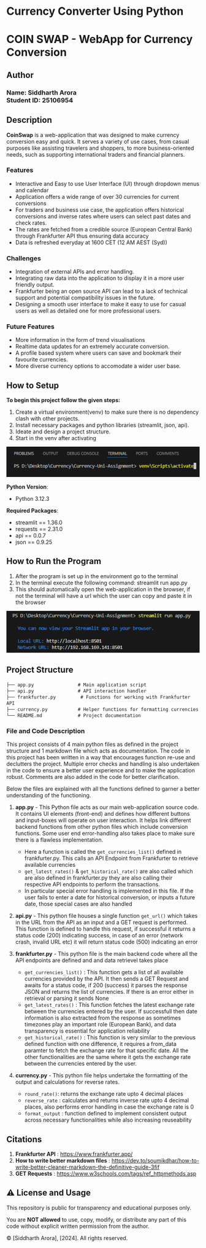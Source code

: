 # Currency Converter Using Python #
# COIN SWAP - WebApp for Currency Conversion #


## Author
<h3>Name: Siddharth Arora<br>
Student ID: 25106954</h3>

## Description

**CoinSwap** is a web-application that was designed to make currency conversion easy and quick. It serves a variety of use cases, from casual purposes like assisting travelers and shoppers, to more business-oriented needs, such as supporting international traders and financial planners.

### Features
- Interactive and Easy to use User Interface (UI) through dropdown menus and calendar
- Application offers a wide range of over 30 currencies for current conversions 
- For traders and business use case, the application offers historical conversions and inverse rates where users can select past dates and check rates.
- The rates are fetched from a credible source (European Central Bank) through Frankfurter API thus ensuring data accuracy
- Data is refreshed everyday at 1600 CET (12 AM AEST (Syd)) 

### Challenges
- Integration of external APIs and error handling. 
- Integrating raw data into the application to display it in a more user friendly output.
- Frankfurter being an open source API can lead to a lack of technical support and potential compatibility issues in the future.
- Designing a smooth user interface to make it easy to use for casual users as well as detailed one for more professional users.

### Future Features
- More information in the form of trend visualisations
- Realtime data updates for an extremely accurate conversion.
- A profile based system where users can save and bookmark their favourite currencies.
- More diverse currency options to accomodate a wider user base.


## How to Setup
**To begin this project follow the given steps:**

1. Create a virtual environment(venv) to make sure there is no dependency clash with other projects.
2. Install necessary packages and python libraries (streamlit, json, api).
3. Ideate and design a project structure.
4. Start in the venv after activating


![Venv%20Activation](Images/Venv%20Screenshot.png)

**Python Version**:  
- Python 3.12.3

**Required Packages**:
- streamlit == 1.36.0
- requests == 2.31.0
- api == 0.0.7
- json == 0.9.25

## How to Run the Program
1. After the program is set up in the environment go to the terminal
2. In the terminal execute the following command: streamlit run app.py
3. This should automatically open the web-application in the browser, if not the terminal will have a url which the user can copy and paste it in the browser

![Run%20Command](Images/Run.png)


## Project Structure
```
├── app.py                # Main application script
├── api.py                # API interaction handler
├── frankfurter.py         # Functions for working with Frankfurter API
├── currency.py           # Helper functions for formatting currencies
└── README.md             # Project documentation
```

### File and Code Description

This project consists of 4 main python files as defined in the project structure and 1 markdown file which acts as documentation.
The code in this project has been written in a way that encourages function re-use and declutters the project. Multiple error checks and handling is also undertaken in the code to ensure a better user experience and to make the application robust.
Comments are also added in the code for better clarification.

Below the files are explained with all the functions defined to garner a better understanding of the functioning.

1. **app.py** - This Python file acts as our main web-application source code. It contains UI elements (front-end) and defines how different buttons and input-boxes will operate on user interaction. It helps link different backend functions from other python files which include conversion functions. Some user end error-handling also takes place to make sure there is a flawless implementation.
    - Here a function is called the `get_currencies_list()` defined in frankfurter.py. This calls an API Endpoint from Frankfurter to retrieve available currencies
    - `get_latest_rates()` & `get_historical_rate()` are also called which are also defined in frankfurter.py they are also calling their respective API endpoints to perform the transactions. 
    - In particular special error handling is implemented in this file. If the user fails to enter a date for historical conversion, or inputs a future date, those special cases are also handled

2. **api.py** - This python file houses a single function `get_url()` which takes in the URL from the API as an input and a GET request is performed. This function is defined to handle this request, if successful it returns a status code (200) indicating success, in case of an error (network crash, invalid URL etc) it will return status code (500) indicating an error

3. **frankfurter.py** - This python file is the main backend code where all the API endpoints are defined and and data retrievel takes place
    - `get_currencies_list()` : This function gets a list of all available currencies provided by the API. It then sends a GET Request and awaits for a status code, if 200 (success) it parses the response JSON and returns the list of currencies. If there is an error either in retrieval or parsing it sends None
    - `get_latest_rates()` : This function fetches the latest exchange rate between the currencies entered by the user. If successfull then date information is also extracted from the response as sometimes timezones play an important role (European Bank), and data transparency is essential for application reliability
    - `get_historical_rate()` : This function is very similar to the previous defined function with one difference, it requires a from_data paramter to fetch the exchange rate for that specific date. All the other functionalities are the same where it gets the exchange rate between the currencies entered by the user.

4. **currency.py** - This python file helps undertake the formatting of the output and calculations for reverse rates. 
    - `round_rate()`: returns the exchange rate upto 4 decimal places
    - `reverse_rate` : calculates and returns inverse rate upto 4 decimal places, also performs error handling in case the exchange rate is 0
    - `format_output` : function defined to implement consistent output across necessary functionalities while also increasing reuseability

## Citations
1. **Frankfurter API** :  https://www.frankfurter.app/
2. **How to write better markdown files** : https://dev.to/soumikdhar/how-to-write-better-cleaner-markdown-the-definitive-guide-3fif
3. **GET Requests** : https://www.w3schools.com/tags/ref_httpmethods.asp


## ⚠️ License and Usage

This repository is public for transparency and educational purposes only.

You are **NOT allowed** to use, copy, modify, or distribute any part of this code without explicit written permission from the author.

© [Siddharth Arora], [2024]. All rights reserved.
